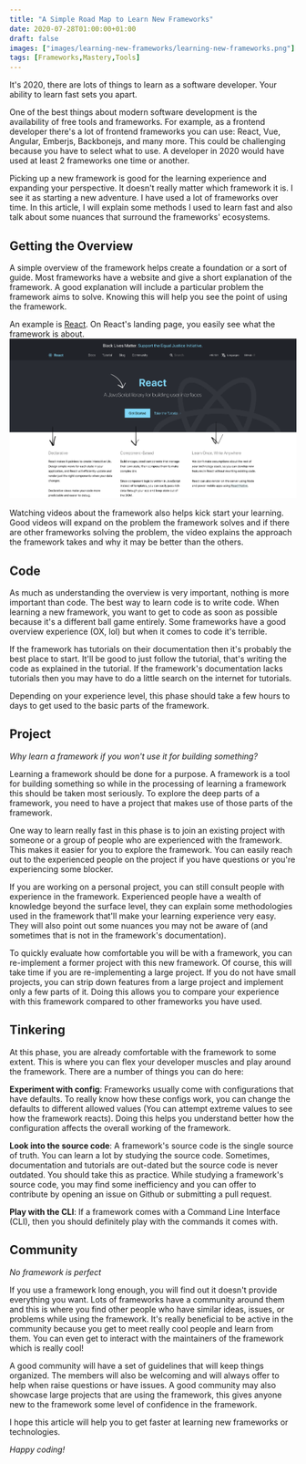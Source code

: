 ```yaml
---
title: "A Simple Road Map to Learn New Frameworks"
date: 2020-07-28T01:00:00+01:00
draft: false
images: ["images/learning-new-frameworks/learning-new-frameworks.png"]
tags: [Frameworks,Mastery,Tools]
---
```


It's 2020, there are lots of things to learn as a software developer. Your ability to learn fast sets you apart.

One of the best things about modern software development is the availability of free tools and frameworks. For example, as a frontend developer there's a lot of frontend frameworks you can use: React, Vue, Angular, Emberjs, Backbonejs, and many more.
This could be challenging because you have to select what to use. A developer in 2020 would have used at least 2 frameworks one time or another.

Picking up a new framework is good for the learning experience and expanding your perspective. It doesn't really matter which framework it is. I see it as starting a new adventure. I have used a lot of frameworks over time. In this article, I will explain some methods I used to learn fast and also talk about some nuances that surround the frameworks' ecosystems.

## **Getting the Overview**

A simple overview of the framework helps create a foundation or a sort of guide. Most frameworks have a website and give a short explanation of the framework. A good explanation will include a particular problem the framework aims to solve. Knowing this will help you see the point of using the framework.

An example is [React](https://reactjs.org). On React's landing page, you easily see what the framework is about.
![React home page](/images/learning-new-frameworks/react-home-page.png)

Watching videos about the framework also helps kick start your learning. Good videos will expand on the problem the framework solves and if there are other frameworks solving the problem, the video explains the approach the framework takes and why it may be better than the others.

## **Code**

As much as understanding the overview is very important, nothing is more important than code. The best way to learn code is to write code. When learning a new framework, you want to get to code as soon as possible because it's a different ball game entirely. Some frameworks have a good overview experience (OX, lol) but when it comes to code it's terrible.

If the framework has tutorials on their documentation then it's probably the best place to start. It'll be good to just follow the tutorial, that's writing the code as explained in the tutorial. If the framework's documentation lacks tutorials then you may have to do a little search on the internet for tutorials.

Depending on your experience level, this phase should take a few hours to days to get used to the basic parts of the framework.

## **Project**

*Why learn a framework if you won't use it for building something?*

Learning a framework should be done for a purpose. A framework is a tool for building something so while in the processing of learning a framework this should be taken most seriously. To explore the deep parts of a framework, you need to have a project that makes use of those parts of the framework.

One way to learn really fast in this phase is to join an existing project with someone or a group of people who are experienced with the framework. This makes it easier for you to explore the framework. You can easily reach out to the experienced people on the project if you have questions or you're experiencing some blocker.

If you are working on a personal project, you can still consult people with experience in the framework. Experienced people have a wealth of knowledge beyond the surface level, they can explain some methodologies used in the framework that'll make your learning experience very easy. They will also point out some nuances you may not be aware of (and sometimes that is not in the framework's documentation).

To quickly evaluate how comfortable you will be with a framework, you can re-implement a former project with this new framework. Of course, this will take time if you are re-implementing a large project. If you do not have small projects, you can strip down features from a large project and implement only a few parts of it. Doing this allows you to compare your experience with this framework compared to other frameworks you have used.

## **Tinkering**

At this phase, you are already comfortable with the framework to some extent. This is where you can flex your developer muscles and play around the framework. There are a number of things you can do here:

**Experiment with config**: Frameworks usually come with configurations that have defaults. To really know how these configs work, you can change the defaults to different allowed values (You can attempt extreme values to see how the framework reacts). Doing this helps you understand better how the configuration affects the overall working of the framework.

**Look into the source code**: A framework's source code is the single source of truth. You can learn a lot by studying the source code. Sometimes, documentation and tutorials are out-dated but the source code is never outdated. You should take this as practice. While studying a framework's source code, you may find some inefficiency and you can offer to contribute by opening an issue on Github or submitting a pull request.

**Play with the CLI**: If a framework comes with a Command Line Interface (CLI), then you should definitely play with the commands it comes with.

## **Community**

*No framework is perfect*

If you use a framework long enough, you will find out it doesn't provide everything you want. Lots of frameworks have a community around them and this is where you find other people who have similar ideas, issues, or problems while using the framework. It's really beneficial to be active in the community because you get to meet really cool people and learn from them. You can even get to interact with the maintainers of the framework which is really cool!

A good community will have a set of guidelines that will keep things organized. The members will also be welcoming and will always offer to help when raise questions or have issues. A good community may also showcase large projects that are using the framework, this gives anyone new to the framework some level of confidence in the framework.

I hope this article will help you to get faster at learning new frameworks or technologies.

*Happy coding!*
